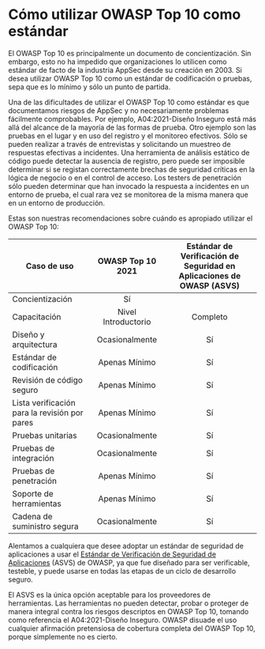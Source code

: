 # Cómo utilizar OWASP Top 10 como estándar

El OWASP Top 10 es principalmente un documento de concientización. Sin embargo, esto no ha impedido que organizaciones lo utilicen como estándar de facto de la industria AppSec desde su creación en 2003. Si desea utilizar OWASP Top 10 como un estándar de codificación o pruebas, sepa que es lo mínimo y sólo un punto de partida.

Una de las dificultades de utilizar el OWASP Top 10 como estándar es que documentamos riesgos de AppSec y no necesariamente problemas fácilmente comprobables.
Por ejemplo, A04:2021-Diseño Inseguro está más allá del alcance de la mayoría de las formas de prueba. Otro ejemplo son las pruebas en el lugar y en uso del registro y el monitoreo efectivos. Sólo se pueden realizar a través de entrevistas y solicitando un muestreo de respuestas efectivas a incidentes. Una herramienta de análisis estático de código puede detectar la ausencia de registro, pero puede ser imposible determinar si se registan correctamente brechas de seguridad críticas en la lógica de negocio o en el control de acceso. Los testers de penetración sólo pueden determinar que han invocado la respuesta a incidentes en un entorno de prueba, el cual rara vez se monitorea de la misma manera que en un entorno de producción.

Estas son nuestras recomendaciones sobre cuándo es apropiado utilizar el OWASP Top 10:

| Caso de uso                                   | OWASP Top 10 2021   | Estándar de Verificación de Seguridad en Aplicaciones de OWASP (ASVS) |
|-----------------------------------------------|:-------------------:|:---------------------------------------------------------------------:|
| Concientización                               | Sí                  |                                                                       |
| Capacitación                                  | Nivel Introductorio |                               Completo                                |
| Diseño y arquitectura                         | Ocasionalmente      |                                  Sí                                   |
| Estándar de codificación                      | Apenas Mínimo       |                                  Sí                                   |
| Revisión de código seguro                     | Apenas Mínimo       |                                  Sí                                   |
| Lista verificación para la revisión por pares | Apenas Mínimo       |                                  Sí                                   |
| Pruebas unitarias                             | Ocasionalmente      |                                  Sí                                   |
| Pruebas de integración                        | Ocasionalmente      |                                  Sí                                   |
| Pruebas de penetración                        | Apenas Mínimo       |                                  Sí                                   |
| Soporte de herramientas                       | Apenas Mínimo       |                                  Sí                                   |
| Cadena de suministro segura                   | Ocasionalmente      |                                  Sí                                   |

Alentamos a cualquiera que desee adoptar un estándar de seguridad de aplicaciones a usar el [Estándar de Verificación de Seguridad de Aplicaciones](https://owasp.org/www-project-application-security-verification-standard/) (ASVS) de OWASP, ya que fue diseñado para ser verificable, testeble, y puede usarse en todas las etapas de un ciclo de desarrollo seguro.

El ASVS es la única opción aceptable para los proveedores de herramientas. Las herramientas no pueden detectar, probar o proteger de manera integral contra los riesgos descriptos en OWASP Top 10, tomando como referencia el A04:2021-Diseño Inseguro. OWASP disuade el uso cualquier afirmación pretensiosa de cobertura completa del OWASP Top 10, porque simplemente no es cierto.
